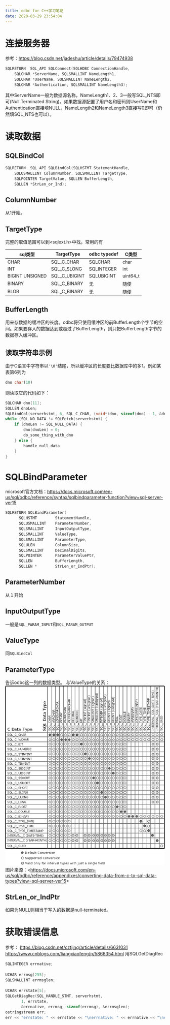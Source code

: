 ```yaml
---
title: odbc for C++学习笔记
date: 2020-03-29 23:54:04
---
```


# 连接服务器
参考：<https://blog.csdn.net/jadeshu/article/details/79474938>
```cpp
SQLRETURN  SQL_API SQLConnect(SQLHDBC ConnectionHandle,
	SQLCHAR *ServerName, SQLSMALLINT NameLength1,
	SQLCHAR *UserName, SQLSMALLINT NameLength2,
	SQLCHAR *Authentication, SQLSMALLINT NameLength3);
```
其中ServerName一般为数据源名称，NameLength1、2、3一般写SQL_NTS即可(Null Terminated String)。如果数据源配置了用户名和密码则UserName和Authentication直接填NULL，NameLength2和NameLength3直接写0即可（仍然填SQL_NTS也可以）。

# 读取数据
## SQLBindCol
```cpp
SQLRETURN  SQL_API SQLBindCol(SQLHSTMT StatementHandle,
	SQLUSMALLINT ColumnNumber, SQLSMALLINT TargetType,
	SQLPOINTER TargetValue, SQLLEN BufferLength,
	SQLLEN *StrLen_or_Ind);
```
## ColumnNumber
从1开始。
## TargetType
完整的取值范围可以到<sqlext.h>中找。常用的有

| sql类型 | TargetType | odbc typedef | C类型 |
| ---- | ---- | ---- | ---- |
| CHAR | SQL_C_CHAR | SQLCHAR | char |
| INT | SQL_C_SLONG | SQLINTEGER | int |
| BIGINT UNSIGNED | SQL_C_UBIGINT | SQLUBIGINT | uint64_t |
| BINARY | SQL_C_BINARY | 无 | 随便 |
| BLOB | SQL_C_BINARY | 无 | 随便 |

## BufferLength
用来存数据的缓冲区的长度。odbc将只使用缓冲区的前BufferLength个字节的空间。如果要存入的数据达到或超过了BufferLength，则只把BufferLength字节的数据存入缓冲区。

## 读取字符串示例
由于C语言中字符串以```'\0'```结尾，所以缓冲区的长度要比数据库中的多1。例如某表第6列为
```sql
dno char(10)
```
则读取它的代码如下：
```cpp
SQLCHAR dno[11];
SQLLEN dnoLen;
SQLBindCol(serverhstmt, 6, SQL_C_CHAR, (void*)dno, sizeof(dno) - 1, &dnoLen);
while (SQL_NO_DATA != SQLFetch(serverhstmt) {
	if (dnoLen != SQL_NULL_DATA) {
		dno[dnoLen] = 0;
		do_some_thing_with_dno
	} else {
		handle_null_data
	}
}
```
# SQLBindParameter
microsoft官方文档：<https://docs.microsoft.com/en-us/sql/odbc/reference/syntax/sqlbindparameter-function?view=sql-server-ver15>
```cpp
SQLRETURN SQLBindParameter(  
      SQLHSTMT        StatementHandle,  
      SQLUSMALLINT    ParameterNumber,  
      SQLSMALLINT     InputOutputType,  
      SQLSMALLINT     ValueType,  
      SQLSMALLINT     ParameterType,  
      SQLULEN         ColumnSize,  
      SQLSMALLINT     DecimalDigits,  
      SQLPOINTER      ParameterValuePtr,  
      SQLLEN          BufferLength,  
      SQLLEN *        StrLen_or_IndPtr);  
 ```
## ParameterNumber
从１开始
## InputOutputType
一般是```SQL_PARAM_INPUT```和```SQL_PARAM_OUTPUT```
## ValueType
同```SQLBindCol```
## ParameterType
告诉odbc这一列的数据类型。
与ValueType的关系：
![在这里插入图片描述](odbc%20for%20C++学习笔记/2020050214311733.png)
图片来源：<<https://docs.microsoft.com/en-us/sql/odbc/reference/appendixes/converting-data-from-c-to-sql-data-types?view=sql-server-ver15>>

## StrLen_or_IndPtr
如果为NULL则相当于写入的数据是null-terminated。

# 获取错误信息
参考：
<https://blog.csdn.net/cztjing/article/details/6631031>
<https://www.cnblogs.com/liangxiaofeng/p/5866354.html>
用SQLGetDiagRec
```cpp
SQLINTEGER errnative;

UCHAR errmsg[255];
SQLSMALLINT errmsglen;

UCHAR errstate[5];
SQLGetDiagRec(SQL_HANDLE_STMT, serverhstmt,
       1, errstate,
       &errnative, errmsg, sizeof(errmsg), &errmsglen);
ostringstream err;
err << "errstate: " << errstate << "\nerrnative: " << errnative << "\nerrmsg: " << errmsg;
```
